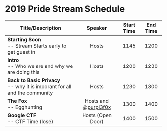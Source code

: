 # 2019 Pride Stream Schedule

| Title/Description | Speaker | Start Time | End Time |
|--------------------------------------------------------------------|:-------------------:|:----------:|:--------:|
| **Starting Soon** <br> -- Stream Starts early to get guest in | Hosts | 1145 | 1200 |
| **Intro** <br> -- Who we are and why we are doing this | Hosts | 1200 | 1230 |
| **Back to Basic Privacy** <br> -- why it is imporant for all and the community  | Hosts | 1230 | 1300 |
| **The Fox** <br> -- Egghunting | Hosts and [@purpl3f0x](ttps://twitter.com/purpl3_f0x) | 1300 | 1400 |
| **Google CTF** <br> -- CTF Time (lose)  | Hosts (Open Door)   | 1400 | 1500 |
